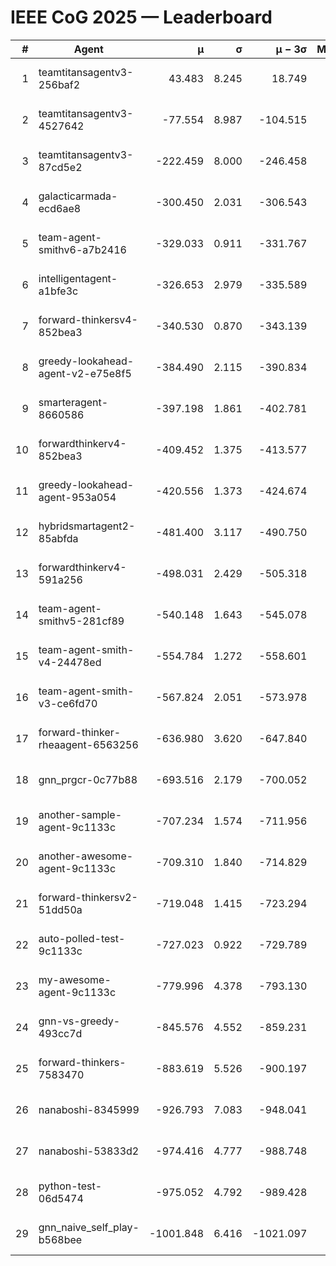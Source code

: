 # IEEE CoG 2025 — Leaderboard

| # | Agent | μ | σ | μ − 3σ | Matches | Updated |
|---:|---|---:|---:|---:|---:|---|
| 1 | teamtitansagentv3-256baf2 | 43.483 | 8.245 | 18.749 | 19056 | 2025-08-24 13:09 |
| 2 | teamtitansagentv3-4527642 | -77.554 | 8.987 | -104.515 | 18770 | 2025-08-24 13:09 |
| 3 | teamtitansagentv3-87cd5e2 | -222.459 | 8.000 | -246.458 | 19986 | 2025-08-24 13:09 |
| 4 | galacticarmada-ecd6ae8 | -300.450 | 2.031 | -306.543 | 17500 | 2025-08-24 13:09 |
| 5 | team-agent-smithv6-a7b2416 | -329.033 | 0.911 | -331.767 | 18860 | 2025-08-24 13:09 |
| 6 | intelligentagent-a1bfe3c | -326.653 | 2.979 | -335.589 | 15963 | 2025-08-24 13:09 |
| 7 | forward-thinkersv4-852bea3 | -340.530 | 0.870 | -343.139 | 15257 | 2025-08-24 13:09 |
| 8 | greedy-lookahead-agent-v2-e75e8f5 | -384.490 | 2.115 | -390.834 | 19330 | 2025-08-24 13:09 |
| 9 | smarteragent-8660586 | -397.198 | 1.861 | -402.781 | 15766 | 2025-08-24 13:09 |
| 10 | forwardthinkerv4-852bea3 | -409.452 | 1.375 | -413.577 | 15627 | 2025-08-24 13:09 |
| 11 | greedy-lookahead-agent-953a054 | -420.556 | 1.373 | -424.674 | 17610 | 2025-08-24 13:09 |
| 12 | hybridsmartagent2-85abfda | -481.400 | 3.117 | -490.750 | 15794 | 2025-08-24 13:09 |
| 13 | forwardthinkerv4-591a256 | -498.031 | 2.429 | -505.318 | 15661 | 2025-08-24 13:09 |
| 14 | team-agent-smithv5-281cf89 | -540.148 | 1.643 | -545.078 | 18380 | 2025-08-24 13:09 |
| 15 | team-agent-smith-v4-24478ed | -554.784 | 1.272 | -558.601 | 19216 | 2025-08-24 13:09 |
| 16 | team-agent-smith-v3-ce6fd70 | -567.824 | 2.051 | -573.978 | 19756 | 2025-08-24 13:09 |
| 17 | forward-thinker-rheaagent-6563256 | -636.980 | 3.620 | -647.840 | 17856 | 2025-08-24 13:09 |
| 18 | gnn_prgcr-0c77b88 | -693.516 | 2.179 | -700.052 | 16740 | 2025-08-24 13:09 |
| 19 | another-sample-agent-9c1133c | -707.234 | 1.574 | -711.956 | 18880 | 2025-08-24 13:09 |
| 20 | another-awesome-agent-9c1133c | -709.310 | 1.840 | -714.829 | 20300 | 2025-08-24 13:09 |
| 21 | forward-thinkersv2-51dd50a | -719.048 | 1.415 | -723.294 | 18176 | 2025-08-24 13:09 |
| 22 | auto-polled-test-9c1133c | -727.023 | 0.922 | -729.789 | 19640 | 2025-08-24 13:09 |
| 23 | my-awesome-agent-9c1133c | -779.996 | 4.378 | -793.130 | 18800 | 2025-08-24 13:09 |
| 24 | gnn-vs-greedy-493cc7d | -845.576 | 4.552 | -859.231 | 14940 | 2025-08-24 13:09 |
| 25 | forward-thinkers-7583470 | -883.619 | 5.526 | -900.197 | 17440 | 2025-08-24 13:09 |
| 26 | nanaboshi-8345999 | -926.793 | 7.083 | -948.041 | 15430 | 2025-08-24 13:09 |
| 27 | nanaboshi-53833d2 | -974.416 | 4.777 | -988.748 | 14740 | 2025-08-24 13:09 |
| 28 | python-test-06d5474 | -975.052 | 4.792 | -989.428 | 15030 | 2025-08-24 13:09 |
| 29 | gnn_naive_self_play-b568bee | -1001.848 | 6.416 | -1021.097 | 14880 | 2025-08-24 13:09 |

